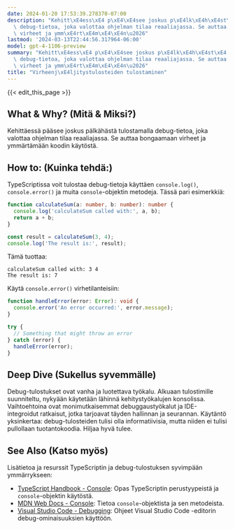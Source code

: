 ```yaml
---
date: 2024-01-20 17:53:39.278370-07:00
description: "Kehitt\xE4ess\xE4 p\xE4\xE4see joskus p\xE4lk\xE4h\xE4st\xE4 tulostamalla\
  \ debug-tietoa, joka valottaa ohjelman tilaa reaaliajassa. Se auttaa bongaamaan\
  \ virheet ja ymm\xE4rt\xE4m\xE4\xE4n\u2026"
lastmod: '2024-03-13T22:44:56.317964-06:00'
model: gpt-4-1106-preview
summary: "Kehitt\xE4ess\xE4 p\xE4\xE4see joskus p\xE4lk\xE4h\xE4st\xE4 tulostamalla\
  \ debug-tietoa, joka valottaa ohjelman tilaa reaaliajassa. Se auttaa bongaamaan\
  \ virheet ja ymm\xE4rt\xE4m\xE4\xE4n\u2026"
title: "Virheenj\xE4ljitystulosteiden tulostaminen"
---
```


{{< edit_this_page >}}

## What & Why? (Mitä & Miksi?)
Kehittäessä pääsee joskus pälkähästä tulostamalla debug-tietoa, joka valottaa ohjelman tilaa reaaliajassa. Se auttaa bongaamaan virheet ja ymmärtämään koodin käytöstä.

## How to: (Kuinka tehdä:)
TypeScriptissa voit tulostaa debug-tietoja käyttäen `console.log()`, `console.error()` ja muita `console`-objektin metodeja. Tässä pari esimerkkiä:

```TypeScript
function calculateSum(a: number, b: number): number {
  console.log('calculateSum called with:', a, b);
  return a + b;
}

const result = calculateSum(3, 4);
console.log('The result is:', result);
```

Tämä tuottaa:
```
calculateSum called with: 3 4
The result is: 7
```

Käytä `console.error()` virhetilanteisiin:
```TypeScript
function handleError(error: Error): void {
  console.error('An error occurred:', error.message);
}

try {
  // Something that might throw an error
} catch (error) {
  handleError(error);
}
```

## Deep Dive (Sukellus syvemmälle)
Debug-tulostukset ovat vanha ja luotettava työkalu. Alkuaan tulostimille suunniteltu, nykyään käytetään lähinnä kehitystyökalujen konsolissa. Vaihtoehtoina ovat monimutkaisemmat debuggaustyökalut ja IDE-integroidut ratkaisut, jotka tarjoavat täyden hallinnan ja seurannan. Käytäntö yksinkertaa: debug-tulosteiden tulisi olla informatiivisia, mutta niiden ei tulisi pullollaan tuotantokoodia. Hiljaa hyvä tulee.

## See Also (Katso myös)
Lisätietoa ja resurssit TypeScriptin ja debug-tulostuksen syvimpään ymmärrykseen:

- [TypeScript Handbook - Console](https://www.typescriptlang.org/docs/handbook/2/everyday-types.html#the-any-type): Opas TypeScriptin perustyypeistä ja `console`-objektin käytöstä.
- [MDN Web Docs - Console](https://developer.mozilla.org/en-US/docs/Web/API/Console): Tietoa `console`-objektista ja sen metodeista.
- [Visual Studio Code - Debugging](https://code.visualstudio.com/docs/editor/debugging): Ohjeet Visual Studio Code -editorin debug-ominaisuuksien käyttöön.
